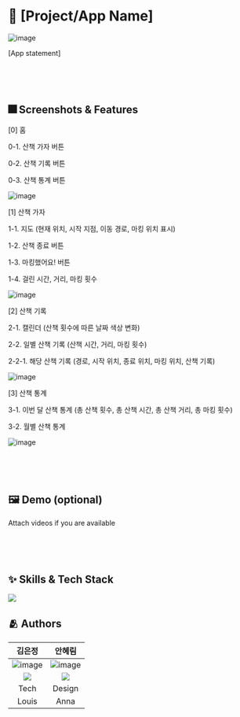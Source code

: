 # :iphone: [Project/App Name]
![image](https://github.com/DeveloperAcademy-POSTECH/2024-NC2-M31-Maps/assets/94179998/180c95ae-cabe-44a2-986b-733e1771f174)

[App statement]


<br><br><br>

## :fireworks: Screenshots & Features

[0] 홈

0-1. 산책 가자 버튼

0-2. 산책 기록 버튼

0-3. 산책 통계 버튼

![image](https://github.com/DeveloperAcademy-POSTECH/2024-NC2-M31-Maps/assets/94179998/130ca166-7a18-4362-9f48-13d63ae2562f)


[1] 산책 가자

1-1. 지도 (현재 위치, 시작 지점, 이동 경로, 마킹 위치 표시)

1-2. 산책 종료 버튼

1-3. 마킹했어요! 버튼

1-4.  걸린 시간, 거리, 마킹 횟수

![image](https://github.com/DeveloperAcademy-POSTECH/2024-NC2-M31-Maps/assets/94179998/d9103773-70d5-49f0-abe0-35540c8a2758)

[2] 산책 기록

2-1. 캘린더 (산책 횟수에 따른 날짜 색상 변화)

2-2. 일별 산책 기록 (산책 시간, 거리, 마킹 횟수)

2-2-1. 해당 산책 기록 (경로, 시작 위치, 종료 위치, 마킹 위치, 산책 기록)

![image](https://github.com/DeveloperAcademy-POSTECH/2024-NC2-M31-Maps/assets/94179998/e51d75a4-1aad-4352-87a7-5c1afe11df52)

[3] 산책 통계

3-1. 이번 달 산책 통계 (총 산책 횟수, 총 산책 시간, 총 산책 거리, 총 마킹 횟수)

3-2. 월별 산책 통계

![image](https://github.com/DeveloperAcademy-POSTECH/2024-NC2-M31-Maps/assets/94179998/08993d39-a8d8-49c7-83cb-1ab163e0747b)

<br><br><br>

## :framed_picture: Demo (optional)

Attach videos if you are available

<br><br><br>



## :sparkles: Skills & Tech Stack
<img src="https://img.shields.io/badge/Swift-FA7343?style=flat&logo=Swift&logoColor=white"/>

## :people_hugging: Authors


|                                                                                  김은정                                                                                    |                                                                                   안혜림                                                                                     |
| :----------------------------------------------------------------------------------------------------------------------------------------------------------------------: | :------------------------------------------------------------------------------------------------------------------------------------------------------------------------: |
|                                                      ![image](https://avatars.githubusercontent.com/u/94179998?v=4)                                                      |                                                       ![image](https://avatars.githubusercontent.com/u/101195276?v=4)                                                      |
| <a href="https://github.com/ezzkimm/" target="_blank"><img src="https://img.shields.io/badge/github-%23121011.svg?style=for-the-badge&logo=github&logoColor=white"/></a> | <a href="https://github.com/EunJiKim02" target="_blank"><img src="https://img.shields.io/badge/github-%23121011.svg?style=for-the-badge&logo=github&logoColor=white"/></a> |
|                                                                                Tech                                                                                      |                                                                                 Design                                                                                     | 
|                                                                                Louis                                                                                     |                                                                                 Anna                                                                                       |

